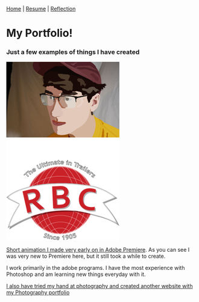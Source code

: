 [Home](index.md) | [Resume](resume.md) | [Reflection](reflection.md)


# My Portfolio!

### Just a few examples of things I have created

<img src="Raster.png" alt="raster headshot" width="300"/>

<img src="Images/ROGERS-LOGO.png" alt="raster headshot" width="300"/>

[Short animation I made very early on in Adobe Premiere](https://www.youtube.com/watch?v=ARmrvIaVkWU&feature=emb_title&ab_channel=DannyHough).
As you can see I was very new to Premiere here, but it still took a while to create.

I work primarily in the adobe programs. I have the most experience with Photoshop and am learning new things everyday with it.

[I also have tried my hand at photography and created another website with my Photography portfolio](https://dxh405.wixsite.com/portfolio)
